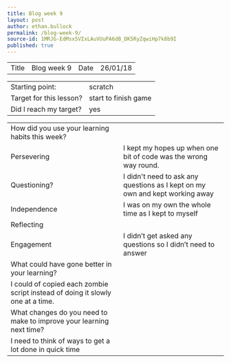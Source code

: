 ```yaml
---
title: Blog week 9
layout: post
author: ethan.bullock
permalink: /blog-week-9/
source-id: 1MRJG-EdMsx5VIxLAuVUuPA6dB_DK5RyZqwiHp7k8b9I
published: true
---
```

<table>
  <tr>
    <td>Title</td>
    <td>Blog week 9</td>
    <td>Date</td>
    <td>26/01/18</td>
  </tr>
</table>


<table>
  <tr>
    <td>Starting point:</td>
    <td>scratch </td>
  </tr>
  <tr>
    <td>Target for this lesson?</td>
    <td>start to finish game </td>
  </tr>
  <tr>
    <td>Did I reach my target? </td>
    <td>yes</td>
  </tr>
</table>


<table>
  <tr>
    <td>How did you use your learning habits this week?</td>
    <td></td>
  </tr>
  <tr>
    <td>Persevering</td>
    <td>I kept my hopes up when one bit of code was the wrong way round.</td>
  </tr>
  <tr>
    <td>Questioning?</td>
    <td>I didn't need to ask any questions as I kept on my own and kept working away </td>
  </tr>
  <tr>
    <td>Independence</td>
    <td>I was on my own the whole time as I kept to myself </td>
  </tr>
  <tr>
    <td>Reflecting</td>
    <td></td>
  </tr>
  <tr>
    <td>Engagement</td>
    <td>I didn’t get asked any questions so I didn’t need to answer</td>
  </tr>
  <tr>
    <td>What could have gone better in your learning?</td>
    <td></td>
  </tr>
  <tr>
    <td>I could of copied each zombie script instead of doing it slowly one at a time.</td>
    <td></td>
  </tr>
  <tr>
    <td>What changes do you need to make to improve your learning next time?</td>
    <td></td>
  </tr>
  <tr>
    <td>I need to think of ways to get a lot done in quick time </td>
    <td></td>
  </tr>
</table>


